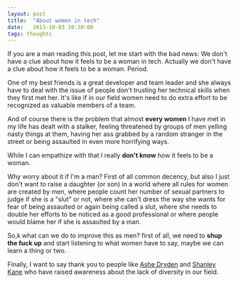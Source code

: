```yaml
---
layout: post
title:  "About women in tech"
date:   2013-10-03 10:30:00
tags: thoughts
---
```


If you are a man reading this post, let me start with the bad news: We don't
have a clue about how it feels to be a woman in tech. Actually we don't have a
clue about how it feels to be a woman. Period.

One of my best friends is a great developer and team leader and she always have
to deal with the issue of people don't trusting her technical skills when they
first met her. It's like if in our field women need to do extra effort to be
recognized as valuable members of a team.

And of course there is the problem that almost **every women** I have met in my
life has dealt with a stalker, feeling threatened by groups of men yelling
nasty things at them, having her ass grabbed by a random stranger in the street
or being assaulted in even more horrifying ways.

While I can empathize with that I really **don't know** how it feels to be a
woman.

Why worry about it if I'm a man? First of all common decency, but also I just
don't want to raise a daughter (or son) in a world where all rules for women
are created by men, where people count her number of sexual partners to judge
if she is a "slut" or not, where she can't dress the way she wants for fear
of being assaulted or again being called a slut, where she needs to double her
efforts to be noticed as a good professional or where people would blame her if
she is assaulted by a man.

So,k what can we do to improve this as men? first of all, we need to **shup the
fuck up** and start listening to what women have to say, maybe we can learn a
thing or two.

Finally, I want to say thank you to people like
[Ashe Dryden](https://twitter.com/ashedryden) and
[Shanley Kane](https://twitter.com/shanley) who
have raised awareness about the lack of diversity in our field.
